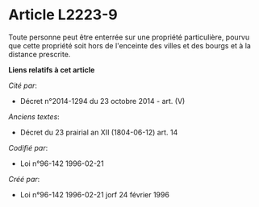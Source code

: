 # Article L2223-9

Toute personne peut être enterrée sur une propriété particulière, pourvu que cette propriété soit hors de l'enceinte des
villes et des bourgs et à la distance prescrite.

**Liens relatifs à cet article**

_Cité par_:

  - Décret n°2014-1294 du 23 octobre 2014 - art. (V)

_Anciens textes_:

  - Décret du 23 prairial an XII (1804-06-12) art. 14

_Codifié par_:

  - Loi n°96-142 1996-02-21

_Créé par_:

  - Loi n°96-142 1996-02-21 jorf 24 février 1996
